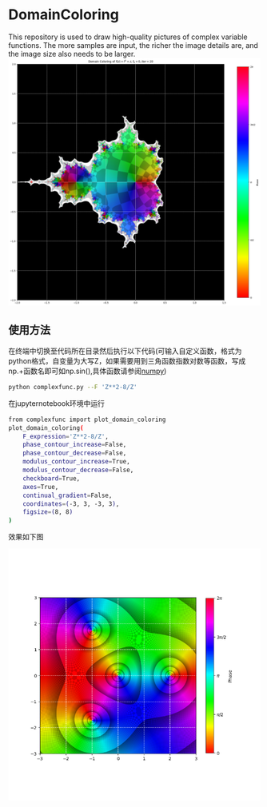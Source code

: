 # DomainColoring
This repository is used to draw high-quality pictures of complex variable functions. The more samples are input, the richer the image details are, and the image size also needs to be larger.
![mandelbralt](https://github.com/showsunny/DomainColoring/blob/main/images/mandelbrot_continual.png)
## 使用方法
在终端中切换至代码所在目录然后执行以下代码(可输入自定义函数，格式为python格式，自变量为大写Z，如果需要用到三角函数指数对数等函数，写成np.+函数名即可如np.sin(),具体函数请参阅[numpy](https://numpy.org/doc/stable/reference/routines.math.html))
```bash
python complexfunc.py --F 'Z**2-8/Z'
```
在jupyternotebook环境中运行
```bash
from complexfunc import plot_domain_coloring
plot_domain_coloring(
    F_expression='Z**2-8/Z',
    phase_contour_increase=False,
    phase_contour_decrease=False,
    modulus_contour_increase=True,
    modulus_contour_decrease=False,
    checkboard=True,
    axes=True,
    continual_gradient=False,
    coordinates=(-3, 3, -3, 3),
    figsize=(8, 8)
)
```
效果如下图

![figure1](https://github.com/showsunny/DomainColoring/blob/main/images/Figure_1.png)
